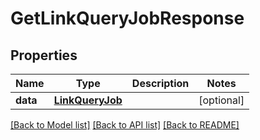 # GetLinkQueryJobResponse

## Properties
Name | Type | Description | Notes
------------ | ------------- | ------------- | -------------
**data** | [**LinkQueryJob**](LinkQueryJob.md) |  | [optional] 

[[Back to Model list]](../README.md#documentation-for-models) [[Back to API list]](../README.md#documentation-for-api-endpoints) [[Back to README]](../README.md)


